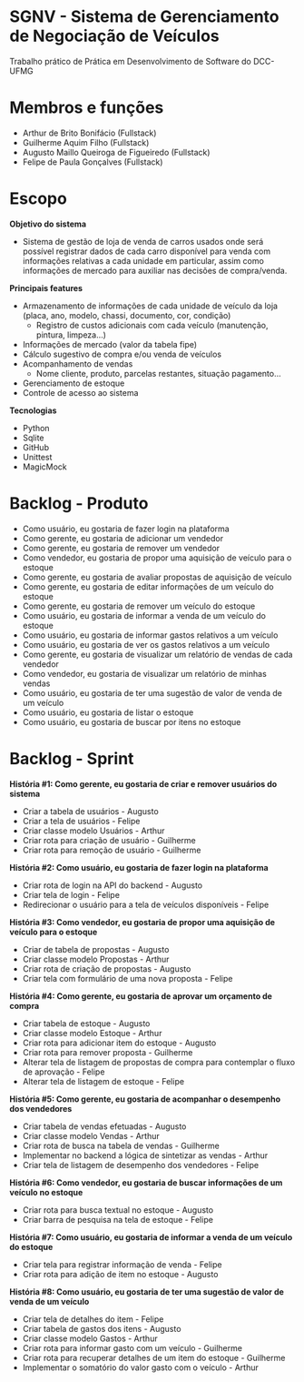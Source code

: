 # SGNV - Sistema de Gerenciamento de Negociação de Veículos
Trabalho prático de Prática em Desenvolvimento de Software do DCC-UFMG

# Membros e funções
- Arthur de Brito Bonifácio (Fullstack)
- Guilherme Aquim Filho (Fullstack)
- Augusto Maillo Queiroga de Figueiredo (Fullstack)
- Felipe de Paula Gonçalves (Fullstack)

# Escopo
**Objetivo do sistema**
- Sistema de gestão de loja de venda de carros usados onde será possível registrar dados de cada carro disponível para venda com informações relativas a cada unidade em particular, assim como informações de mercado para auxiliar nas decisões de compra/venda.

**Principais features**
- Armazenamento de informações de cada unidade de veículo da loja (placa, ano, modelo, chassi, documento, cor, condição)
  - Registro de custos adicionais com cada veículo (manutenção, pintura, limpeza…)
- Informações de mercado (valor da tabela fipe)
- Cálculo sugestivo de compra e/ou venda de veículos
- Acompanhamento de vendas
  - Nome cliente, produto, parcelas restantes, situação pagamento…
- Gerenciamento de estoque
- Controle de acesso ao sistema

**Tecnologias**
- Python
- Sqlite
- GitHub
- Unittest
- MagicMock

# Backlog - Produto
- Como usuário, eu gostaria de fazer login na plataforma
- Como gerente, eu gostaria de adicionar um vendedor
- Como gerente, eu gostaria de remover um vendedor
- Como vendedor, eu gostaria de propor uma aquisição de veículo para o estoque
- Como gerente, eu gostaria de avaliar propostas de aquisição de veículo
- Como gerente, eu gostaria de editar informações de um veículo do estoque
- Como gerente, eu gostaria de remover um veículo do estoque
- Como usuário, eu gostaria de informar a venda de um veículo do estoque
- Como usuário, eu gostaria de informar gastos relativos a um veículo
- Como usuário, eu gostaria de ver os gastos relativos a um veículo
- Como gerente, eu gostaria de visualizar um relatório de vendas de cada vendedor
- Como vendedor, eu gostaria de visualizar um relatório de minhas vendas
- Como usuário, eu gostaria de ter uma sugestão de valor de venda de um veículo
- Como usuário, eu gostaria de listar o estoque
- Como usuário, eu gostaria de buscar por itens no estoque

# Backlog - Sprint
**História #1: Como gerente, eu gostaria de criar e remover usuários do sistema**
- Criar a tabela de usuários - Augusto
- Criar a tela de usuários - Felipe
- Criar classe modelo Usuários - Arthur
- Criar rota para criação de usuário - Guilherme
- Criar rota para remoção de usuário - Guilherme

**História #2: Como usuário, eu gostaria de fazer login na plataforma**
- Criar rota de login na API do backend - Augusto
- Criar tela de login - Felipe
- Redirecionar o usuário para a tela de veículos disponíveis - Felipe

**História #3: Como vendedor, eu gostaria de propor uma aquisição de veículo para o estoque**
- Criar de tabela de propostas - Augusto 
- Criar classe modelo Propostas - Arthur
- Criar rota de criação de propostas - Augusto
- Criar tela com formulário de uma nova proposta - Felipe

**História #4: Como gerente, eu gostaria de aprovar um orçamento de compra**
- Criar tabela de estoque - Augusto
- Criar classe modelo Estoque - Arthur
- Criar rota para adicionar item do estoque - Augusto
- Criar rota para remover proposta - Guilherme
- Alterar tela de listagem de propostas de compra para contemplar o fluxo de aprovação - Felipe
- Alterar tela de listagem de estoque - Felipe

**História #5: Como gerente, eu gostaria de acompanhar o desempenho dos vendedores**
- Criar tabela de vendas efetuadas - Augusto
- Criar classe modelo Vendas - Arthur
- Criar rota de busca na tabela de vendas - Guilherme
- Implementar no backend a lógica de sintetizar as vendas - Arthur
- Criar tela de listagem de desempenho dos vendedores - Felipe

**História #6: Como vendedor, eu gostaria de buscar informações de um veículo no estoque**
- Criar rota para busca textual no estoque - Augusto
- Criar barra de pesquisa na tela de estoque - Felipe

**História #7: Como usuário, eu gostaria de informar a venda de um veículo do estoque**
- Criar tela para registrar informação de venda - Felipe
- Criar rota para adição de item no estoque - Augusto

**História #8: Como usuário, eu gostaria de ter uma sugestão de valor de venda de um veículo**
- Criar tela de detalhes do item - Felipe
- Criar tabela de gastos dos itens - Augusto
- Criar classe modelo Gastos - Arthur
- Criar rota para informar gasto com um veículo - Guilherme
- Criar rota para recuperar detalhes de um item do estoque - Guilherme
- Implementar o somatório do valor gasto com o veículo - Arthur




